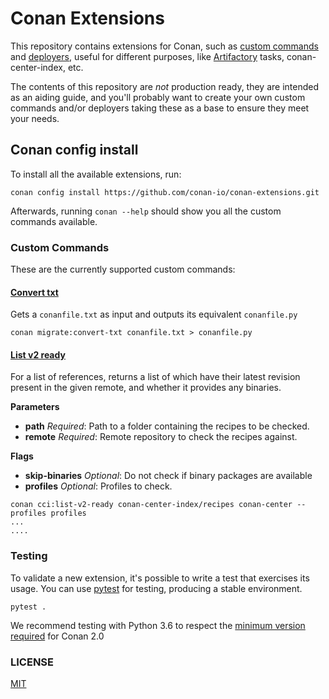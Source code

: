 # Conan Extensions
This repository contains extensions for Conan, such as [custom commands](https://docs.conan.io/2/reference/extensions/custom_commands.html)
and [deployers](https://docs.conan.io/2/reference/extensions/deployers.html),
useful for different purposes, like [Artifactory](https://jfrog.com/artifactory) tasks, conan-center-index, etc.

The contents of this repository are *not* production ready, they are intended as an aiding guide,
and you'll probably want to create your own custom commands and/or deployers taking these as a base to ensure they meet your needs.

## Conan config install

To install all the available extensions, run:

```
conan config install https://github.com/conan-io/conan-extensions.git
```

Afterwards, running `conan --help` should show you all the custom commands available.

### Custom Commands

These are the currently supported custom commands:

#### [Convert txt](extensions/commands/migrate/)

Gets a `conanfile.txt` as input and outputs its equivalent `conanfile.py`

```
conan migrate:convert-txt conanfile.txt > conanfile.py
```


#### [List v2 ready](extensions/commands/cci/cmd_list_v2_ready.py)

For a list of references, returns a list of which have their latest revision present in the given remote,
and whether it provides any binaries.

**Parameters**
- **path** _Required_: Path to a folder containing the recipes to be checked.
- **remote** _Required_: Remote repository to check the recipes against.

**Flags**
- **skip-binaries** _Optional_: Do not check if binary packages are available
- **profiles** _Optional_: Profiles to check.

```
conan cci:list-v2-ready conan-center-index/recipes conan-center --profiles profiles
...
....
```

### Testing

To validate a new extension, it's possible to write a test that exercises its usage.
You can use [pytest](https://docs.pytest.org) for testing, producing a stable environment.

```
pytest .
```

We recommend testing with Python 3.6 to respect the [minimum version required](https://github.com/conan-io/tribe/blob/main/design/003-codebase-python.md) for Conan 2.0

### LICENSE

[MIT](LICENSE)
